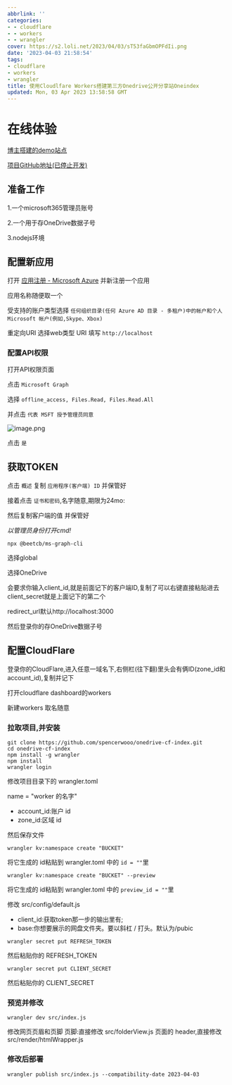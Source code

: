 ```yaml
---
abbrlink: ''
categories:
- - cloudflare
- - workers
- - wrangler
cover: https://s2.loli.net/2023/04/03/sT53faGbmOPFdIi.png
date: '2023-04-03 21:58:54'
tags:
- cloudflare
- workers
- wrangler
title: 使用Cloudlfare Workers搭建第三方Onedrive公开分享站Oneindex
updated: Mon, 03 Apr 2023 13:58:58 GMT
---
```

# 在线体验

[博主搭建的demo站点](https://od.myfw.us)

[项目GitHub地址(已停止开发)](https://github.com/spencerwooo/onedrive-cf-index)

## 准备工作

1.一个microsoft365管理员账号

2.一个用于存OneDrive数据子号

3.nodejs环境

## 配置新应用

打开 [应用注册 - Microsoft Azure](https://portal.azure.com/#view/Microsoft_AAD_RegisteredApps/ApplicationsListBlade) 并新注册一个应用

应用名称随便取一个

受支持的账户类型选择 `任何组织目录(任何 Azure AD 目录 - 多租户)中的帐户和个人 Microsoft 帐户(例如,Skype、Xbox)`

重定向URI 选择web类型 URI 填写 `http://localhost`

### 配置API权限

打开API权限页面

点击 `Microsoft Graph`

选择 `offline_access, Files.Read, Files.Read.All`

并点击 `代表 MSFT 授予管理员同意`

![image.png](https://s2.loli.net/2023/04/03/EoPtDbmMpfwVa1B.png)

点击 `是`

## 获取TOKEN

点击 `概述` 复制 `应用程序(客户端) ID` 并保管好

接着点击 `证书和密码`,名字随意,期限为24mo:

然后复制客户端的值 并保管好

*以管理员身份打开cmd!*

```
npx @beetcb/ms-graph-cli
```

选择global

选择OneDrive

会要求你输入client\_id,就是前面记下的客户端ID,复制了可以右键直接粘贴进去
client\_secret就是上面记下的第二个

redirect\_url默认http://localhost:3000

然后登录你的存OneDrive数据子号

## 配置CloudFlare

登录你的CloudFlare,进入任意一域名下,右侧栏(往下翻)里头会有俩ID(zone\_id和account_id),复制并记下

打开cloudflare dashboard的workers

新建workers 取名随意

### 拉取项目,并安装

```
git clone https://github.com/spencerwooo/onedrive-cf-index.git
cd onedrive-cf-index
npm install -g wrangler
npm install
wrangler login
```


修改项目目录下的 wrangler.toml

name = "worker 的名字"

* account\_id:账户 id
* zone\_id:区域 id


然后保存文件

```
wrangler kv:namespace create "BUCKET"
```

将它生成的 id粘贴到 wrangler.toml 中的 `id = ""`里

```
wrangler kv:namespace create "BUCKET" --preview
```

将它生成的 id粘贴到 wrangler.toml 中的 `preview_id = ""`里

修改 src/config/default.js

* client\_id:获取token那一步的输出里有;
* base:你想要展示的网盘文件夹。要以斜杠 / 打头。默认为/pubic

```
wrangler secret put REFRESH_TOKEN
```

然后粘贴你的 REFRESH_TOKEN

```
wrangler secret put CLIENT_SECRET
```

然后粘贴你的 CLIENT_SECRET

### 预览并修改

```
wrangler dev src/index.js 
```

修改网页页眉和页脚
页脚:直接修改 src/folderView.js
页面的 header,直接修改 src/render/htmlWrapper.js

### 修改后部署

```
wrangler publish src/index.js --compatibility-date 2023-04-03
```
